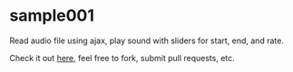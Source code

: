 # sample001
Read audio file using ajax, play sound with sliders for start, end, and rate.

Check it out [here](https://ssl11.pair.com/bbamont/samples/index001.html), feel free to fork, submit pull requests, etc.
